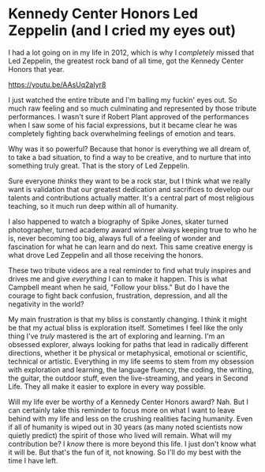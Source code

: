 # Kennedy Center Honors Led Zeppelin (and I cried my eyes out)

I had a lot going on in my life in 2012, which is why I *completely* missed that Led Zeppelin, the greatest rock band of all time, got the Kennedy Center Honors that year.

<https://youtu.be/AAsUq2aIyr8>

I just watched the entire tribute and I'm balling my fuckin' eyes out. So much raw feeling and so much culminating and represented by those tribute performances. I wasn't sure if Robert Plant approved of the performances when I saw some of his facial expressions, but it became clear he was completely fighting back overwhelming feelings of emotion and tears.

Why was it so powerful? Because that honor is everything we all dream of, to take a bad situation, to find a way to be creative, and to nurture that into something truly great. That is the story of Led Zeppelin.

Sure everyone *thinks* they want to be a rock star, but I think what we really want is validation that our greatest dedication and sacrifices to develop our talents and contributions actually matter. It's a central part of most religious teaching, so it much run deep within all of humanity.

I also happened to watch a biography of Spike Jones, skater turned photographer, turned academy award winner always keeping true to who he is, never becoming too big, always full of a feeling of wonder and fascination for what he can learn and do next. This same creative energy is what drove Led Zeppelin and all those receiving the honors.

These two tribute videos are a real reminder to find what truly inspires and drives me and give *everything* I can to make it happen. This is what Campbell meant when he said, "Follow your bliss." But do I have the courage to fight back confusion, frustration, depression, and all the negativity in the world?

My main frustration is that my bliss is constantly changing. I think it might be that my actual bliss is exploration itself. Sometimes I feel like the only thing I've *truly* mastered is the art of exploring and learning. I'm an obsessed explorer, always looking for paths that lead in  radically different directions, whether it be physical or metaphysical, emotional or scientific, technical or artistic. Everything in my life seems to stem from my obsession with exploration and learning, the language fluency, the coding, the writing, the guitar, the outdoor stuff, even the live-streaming, and years in Second Life. They all make it easier to explore in every way possible.

Will my life ever be worthy of a Kennedy Center Honors award? Nah. But I can certainly take this reminder to focus more on what I want to leave behind with my life and less on the crushing realities facing humanity. Even if all of humanity is wiped out in 30 years (as many noted scientists now quietly predict) the spirit of those who lived will remain. What will my contribution be? I *know* there is more beyond this life. I just don't know what it will be. But that's the fun of it, not knowing. So I'll do my best with the time I have left.

